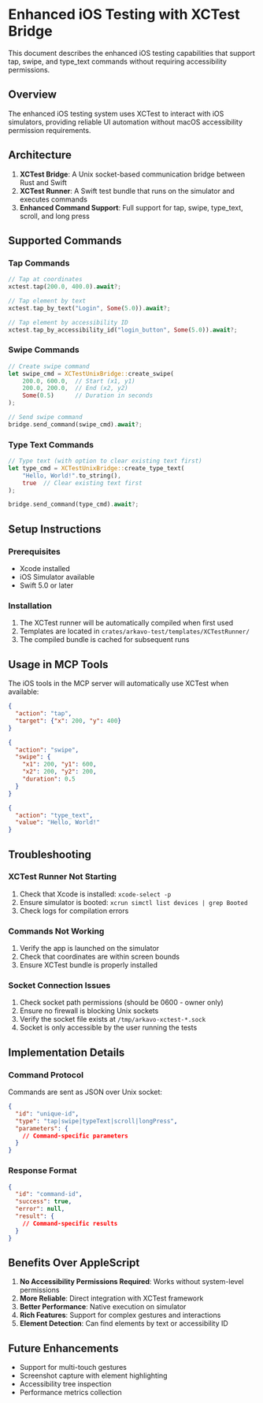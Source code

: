 # Enhanced iOS Testing with XCTest Bridge

This document describes the enhanced iOS testing capabilities that support tap, swipe, and type_text commands without requiring accessibility permissions.

## Overview

The enhanced iOS testing system uses XCTest to interact with iOS simulators, providing reliable UI automation without macOS accessibility permission requirements.

## Architecture

1. **XCTest Bridge**: A Unix socket-based communication bridge between Rust and Swift
2. **XCTest Runner**: A Swift test bundle that runs on the simulator and executes commands
3. **Enhanced Command Support**: Full support for tap, swipe, type_text, scroll, and long press

## Supported Commands

### Tap Commands

```rust
// Tap at coordinates
xctest.tap(200.0, 400.0).await?;

// Tap element by text
xctest.tap_by_text("Login", Some(5.0)).await?;

// Tap element by accessibility ID
xctest.tap_by_accessibility_id("login_button", Some(5.0)).await?;
```

### Swipe Commands

```rust
// Create swipe command
let swipe_cmd = XCTestUnixBridge::create_swipe(
    200.0, 600.0,  // Start (x1, y1)
    200.0, 200.0,  // End (x2, y2)
    Some(0.5)      // Duration in seconds
);

// Send swipe command
bridge.send_command(swipe_cmd).await?;
```

### Type Text Commands

```rust
// Type text (with option to clear existing text first)
let type_cmd = XCTestUnixBridge::create_type_text(
    "Hello, World!".to_string(),
    true  // Clear existing text first
);

bridge.send_command(type_cmd).await?;
```

## Setup Instructions

### Prerequisites

- Xcode installed
- iOS Simulator available
- Swift 5.0 or later

### Installation

1. The XCTest runner will be automatically compiled when first used
2. Templates are located in `crates/arkavo-test/templates/XCTestRunner/`
3. The compiled bundle is cached for subsequent runs

## Usage in MCP Tools

The iOS tools in the MCP server will automatically use XCTest when available:

```json
{
  "action": "tap",
  "target": {"x": 200, "y": 400}
}

{
  "action": "swipe",
  "swipe": {
    "x1": 200, "y1": 600,
    "x2": 200, "y2": 200,
    "duration": 0.5
  }
}

{
  "action": "type_text",
  "value": "Hello, World!"
}
```

## Troubleshooting

### XCTest Runner Not Starting

1. Check that Xcode is installed: `xcode-select -p`
2. Ensure simulator is booted: `xcrun simctl list devices | grep Booted`
3. Check logs for compilation errors

### Commands Not Working

1. Verify the app is launched on the simulator
2. Check that coordinates are within screen bounds
3. Ensure XCTest bundle is properly installed

### Socket Connection Issues

1. Check socket path permissions (should be 0600 - owner only)
2. Ensure no firewall is blocking Unix sockets
3. Verify the socket file exists at `/tmp/arkavo-xctest-*.sock`
4. Socket is only accessible by the user running the tests

## Implementation Details

### Command Protocol

Commands are sent as JSON over Unix socket:

```json
{
  "id": "unique-id",
  "type": "tap|swipe|typeText|scroll|longPress",
  "parameters": {
    // Command-specific parameters
  }
}
```

### Response Format

```json
{
  "id": "command-id",
  "success": true,
  "error": null,
  "result": {
    // Command-specific results
  }
}
```

## Benefits Over AppleScript

1. **No Accessibility Permissions Required**: Works without system-level permissions
2. **More Reliable**: Direct integration with XCTest framework
3. **Better Performance**: Native execution on simulator
4. **Rich Features**: Support for complex gestures and interactions
5. **Element Detection**: Can find elements by text or accessibility ID

## Future Enhancements

- Support for multi-touch gestures
- Screenshot capture with element highlighting
- Accessibility tree inspection
- Performance metrics collection